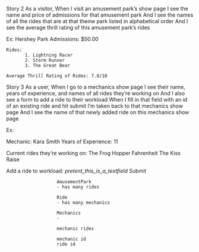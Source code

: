 Story 2
As a visitor,
When I visit an amusement park’s show page
I see the name and price of admissions for that amusement park
And I see the names of all the rides that are at that theme park listed in alphabetical order
And I see the average thrill rating of this amusement park’s rides

Ex: Hershey Park
    Admissions: $50.00

    Rides:
           1. Lightning Racer
           2. Storm Runner
           3. The Great Bear

    Average Thrill Rating of Rides: 7.8/10

Story 3
As a user,
When I go to a mechanics show page
I see their name, years of experience, and names of all rides they’re working on
And I also see a form to add a ride to their workload
When I fill in that field with an id of an existing ride and hit submit
I’m taken back to that mechanics show page
And I see the name of that newly added ride on this mechanics show page

Ex:

Mechanic: Kara Smith
Years of Experience: 11

Current rides they’re working on:
The Frog Hopper
Fahrenheit
The Kiss Raise

Add a ride to workload:
 _pretent_this_is_a_textfield_
                       Submit





                       AmusementPark
                       - has many rides

                       Ride
                       - has many mechanics

                       Mechanics
                       -

                       mechanic rides

                       mechanic id
                       ride id
